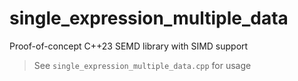 # single_expression_multiple_data
Proof-of-concept C++23 SEMD library with SIMD support

> See `single_expression_multiple_data.cpp` for usage
